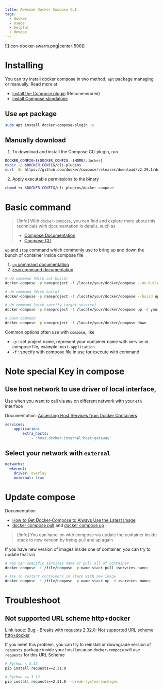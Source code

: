 ```yaml
---
title: Awesome Docker Compose CLI
tags:
  - docker
  - usage
  - helpful
  - devops
---
```


![[icon-docker-swarm.png|center|500]]
# Installing

You can try install docker compose in two method, `apt` package managing or manually. Read more at

- [Install the Compose plugin](https://docs.docker.com/compose/install/linux/) (Recommended)
- [Install Compose standalone](https://docs.docker.com/compose/install/standalone/)

## Use `apt` package

```bash
sudo apt install docker-compose-plugin -y
```

## Manually download

1. To download and install the Compose CLI plugin, run

```bash
DOCKER_CONFIG=${DOCKER_CONFIG:-$HOME/.docker}
mkdir -p $DOCKER_CONFIG/cli-plugins
curl -SL https://github.com/docker/compose/releases/download/v2.29.1/docker-compose-linux-x86_64 -o $DOCKER_CONFIG/cli-plugins/docker-compose
```

2. Apply executable permissions to the binary

```bash
chmod +x $DOCKER_CONFIG/cli-plugins/docker-compose
```
# Basic command

>[!info]
>With `docker-compose`, you can find and explore more about this technicals with documentation in details, such as
>- [Compose Documentation](https://docs.docker.com/compose/)
>- [Compose CLI](https://docs.docker.com/compose/reference/)

`up` and `stop` command which commonly use to bring up and down the bunch of container inside compose file

1. [`up` command documentation](https://docs.docker.com/reference/cli/docker/compose/up/)
2. [`down` command documentation](https://docs.docker.com/reference/cli/docker/compose/down/)

```bash
# Up command (With out build)
docker-compose -p nameproject -f /locate/your/docker/compose --no-build up -d

# Up command (With build)
docker-compose -p nameproject -f /locate/your/docker/compose --build up -d

# Up command (with specify target service)
docker-compose -p nameproject -f /locate/your/docker/compose up -d yourservice

# Down command
docker-compose -p nameproject -f /locate/your/docker/compose down 
```

Common options often use with `compose`, like

- `-p` : set project name, represent your container name with service in compose file, example: `next-application`
- `-f` : specify with compose file in use for execute with command

# Note special Key in compose

## Use host network to use driver of local interface,

Use when you want to call via `DNS` on different network with your `eth` interface

Documentation: [Accessing Host Services from Docker Containers](https://dev.to/mjnaderi/accessing-host-services-from-docker-containers-1a97)

```yaml {3-4}
services:
	application:
	    extra_hosts:
			- "host.docker.internal:host-gateway"
```

## Select your network with `external`

```yaml {4}
networks:
  wkernet:
    driver: overlay
    external: true
```

# Update compose

Documentation

- [How to Get Docker-Compose to Always Use the Latest Image](https://www.baeldung.com/ops/docker-compose-latest-image)
- [docker compose pull](https://docs.docker.com/reference/cli/docker/compose/pull/) and [docker compose up](https://docs.docker.com/reference/cli/docker/compose/up/)

>[!info]
>You can hand-on with compose via update the container inside stack to new version by trying pull and up again

If you have new version of images inside one of container, you can try to update that via

```bash
# You can specific services name or pull all of container
docker compose -f /file/compose -p name-stack pull <services-name>

# Try to restart containers in stack with new image
docker compose -f /file/compose -p name-stack up -d <services-name>
```

# Troubleshoot

## Not supported URL scheme http+docker

Link issue: [Bug - Breaks with requests 2.32.0: Not supported URL scheme http+docker](https://github.com/docker/docker-py/issues/3256)

If you meet this problem, you can try to reinstall or downgrade version of `requests` package inside your host because `docker-compose` will use `requests` for this URL Scheme

```bash
# Python < 3.12
pip install requests==2.31.0

# Python >= 3.12
pip install requests==2.31.0 --break-system-packages
```